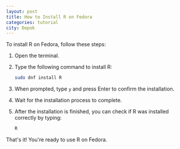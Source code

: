 ```yaml
---
layout: post
title: How to Install R on Fedora
categories: tutorial
city: Depok
---
```


To install R on Fedora, follow these steps:

1. Open the terminal.

2. Type the following command to install R:
   ```bash
   sudo dnf install R
   ```

3. When prompted, type `y` and press Enter to confirm the installation.

4. Wait for the installation process to complete.

5. After the installation is finished, you can check if R was installed correctly by typing:
   ```bash
   R
   ```

That's it! You're ready to use R on Fedora.
